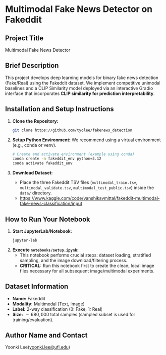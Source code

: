 # Multimodal Fake News Detector on Fakeddit

## Project Title
Multimodal Fake News Detector

## Brief Description
This project develops deep learning models for binary fake news detection (Fake/Real) using the Fakeddit dataset. We implement competitive unimodal baselines and a CLIP Similarity model deployed via an interactive Gradio interface that incorporates **CLIP similarity for prediction interpretability**.

## Installation and Setup Instructions

1.  **Clone the Repository:**
    ```bash
    git clone https://github.com/tyolee/fakenews_detection
    ```

2.  **Setup Python Environment:**
    We recommend using a virtual environment (e.g., conda or venv).
    ```bash
    # Create and activate environment (example using conda)
    conda create -n fakeddit_env python=3.12
    conda activate fakeddit_env
    ```

3.  **Download Dataset:**
    * Place the three Fakeddit TSV files (`multimodal_train.tsv`, `multimodal_validate.tsv`, `multimodal_test_public.tsv`) inside the `data/` directory.
    * https://www.kaggle.com/code/vanshikavmittal/fakeddit-multimodal-fake-news-classification/input

## How to Run Your Notebook

1.  **Start JupyterLab/Notebook:**
    ```bash
    jupyter-lab
    ```
2.  **Execute `notebooks/setup.ipynb`:**
    * This notebook performs crucial steps: dataset loading, stratified sampling, and the image download/filtering process.
    * **CRITICAL:** Run this notebook first to create the clean, local image files necessary for all subsequent image/multimodal experiments.


## Dataset Information
* **Name:** Fakeddit
* **Modality:** Multimodal (Text, Image)
* **Label:** 2-way classification (0: Fake, 1: Real)
* **Size:** $\sim 680,000$ total samples (sampled subset is used for training/evaluation).

## Author Name and Contact
Yoonki Lee(yoonki.lee@ufl.edu)

